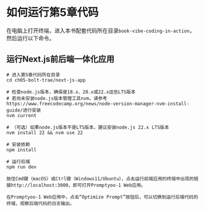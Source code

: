 # 如何运行第5章代码

在电脑上打开终端，进入本书配套代码所在目录`book-vibe-coding-in-action`，然后运行以下命令。

## 运行Next.js前后端一体化应用

```shell
# 进入第5章代码所在目录
cd ch05-bolt-trae/next-js-app

# 检查node.js版本，确保是18.x、20.x或22.x这些LTS版本
# 若尚未安装node.js版本管理工具nvm，请参考https://www.freecodecamp.org/news/node-version-manager-nvm-install-guide/进行安装
nvm current

# （可选）如果node.js版本不是LTS版本，建议安装node.js 22.x LTS版本
nvm install 22 && nvm use 22

# 安装依赖
npm install

# 运行后端
npm run dev

按住Cmd键（macOS）或Ctrl键（Windows11/Ubuntu），点击运行前端应用的终端中出现的链接http://localhost:3000，即可打开Promptyoo-1 Web应用。

在Promptyoo-1 Web应用中，点击“Optimize Prompt”按钮后，可以切换到运行后端代码的终端，观察后端代码的日志输出。
